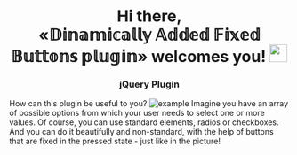 <h1 align="center">Hi there,<br><strong>&laquo;𝔻𝕚𝕟𝕒𝕞𝕚𝕔𝕒𝕝𝕝𝕪 𝔸𝕕𝕕𝕖𝕕 𝔽𝕚𝕩𝕖𝕕 𝔹𝕦𝕥𝕥𝕠𝕟𝕤 𝕡𝕝𝕦𝕘𝕚𝕟&raquo;</strong> welcomes you!  
<img src="https://github.com/blackcater/blackcater/raw/main/images/Hi.gif" height="32"/></h1>
<h3 align="center">jQuery Plugin</h3>

How can this plugin be useful to you?
<img src="https://tools.tca.by/plugins/DinamicallyAdded-FixedButtons_library/DinamicallyAdded-FixedButtons_library.png" alt="example">
Imagine you have an array of possible options from which your user needs to select one or more values. Of course, you can use standard elements, radios or checkboxes. And you can do it beautifully and non-standard, with the help of buttons that are fixed in the pressed state - just like in the picture!
